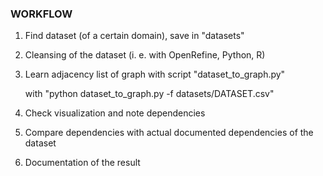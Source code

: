### WORKFLOW ###

1. Find dataset (of a certain domain), save in "datasets" 

2. Cleansing of the dataset (i. e. with OpenRefine, Python, R)

3. Learn adjacency list of graph with script "dataset_to_graph.py"

	with "python dataset_to_graph.py -f datasets/DATASET.csv"

4. Check visualization and note dependencies

5. Compare dependencies with actual documented dependencies of the dataset

6. Documentation of the result
